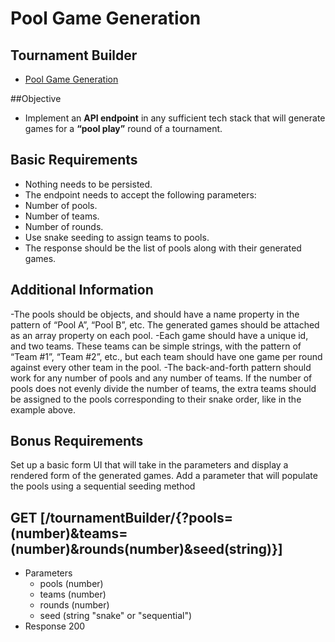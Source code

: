 # Pool Game Generation
## Tournament Builder

+ [Pool Game Generation](https://pool-game-generation.herokuapp.com/)

##Objective
* Implement an **API endpoint** in any sufficient tech stack that will generate games for a **“pool play”** round of a tournament.

## Basic Requirements
* Nothing needs to be persisted.
* The endpoint needs to accept the following parameters:
* Number of pools.
* Number of teams.
* Number of rounds.
* Use snake seeding to assign teams to pools.
* The response should be the list of pools along with their generated games.

## Additional Information
-The pools should be objects, and should have a name property in the pattern of “Pool A”, “Pool B”, etc. The generated games should be attached as an array property on each pool.
-Each game should have a unique id, and two teams. These teams can be simple strings, with the pattern of “Team #1”, “Team #2”, etc., but each team should have one game per round against every other team in the pool.
-The back-and-forth pattern should work for any number of pools and any number of teams. If the number of pools does not evenly divide the number of teams, the extra teams should be assigned to the pools corresponding to their snake order, like in the example above.

## Bonus Requirements
Set up a basic form UI that will take in the parameters and display a rendered form of the generated games.
Add a parameter that will populate the pools using a sequential seeding method


## GET [/tournamentBuilder/{?pools=(number)&teams=(number)&rounds(number)&seed(string)}]
+ Parameters
    + pools (number)
    + teams (number)
    + rounds (number)
    + seed (string "snake" or "sequential")
+ Response 200
